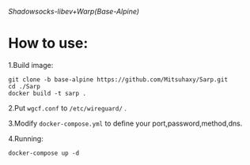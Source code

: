 *Shadowsocks-libev+Warp(Base-Alpine)*  
  
# How to use:
1.Build image:
```
git clone -b base-alpine https://github.com/Mitsuhaxy/Sarp.git
cd ./Sarp
docker build -t sarp .
```
  
2.Put ```wgcf.conf``` to ```/etc/wireguard/``` .
  
3.Modify ```docker-compose.yml``` to define your port,password,method,dns.
  
4.Running:
```
docker-compose up -d
```
